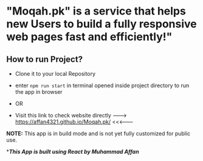 # "Moqah.pk" is a service that helps new Users to build a fully responsive web pages fast and efficiently!" 

## How to run Project?
- Clone it to your local Repository
- enter `npm run start` in terminal opened inside project directory to run the app in browser

- OR
- Visit this link to check website directly ---> https://affan4321.github.io/Moqah.pk/ <<<---

**NOTE:** This app is in build mode and is not yet fully customized for public use.



****This App is built using React by Muhammad Affan***

